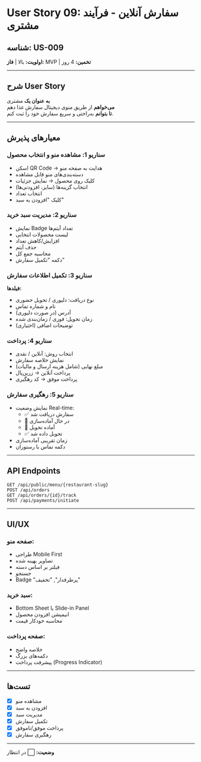 # User Story 09: سفارش آنلاین - فرآیند مشتری

## شناسه: US-009
**اولویت:** بالا | **فاز:** MVP | **تخمین:** 4 روز

---

## شرح User Story

**به عنوان یک** مشتری  
**می‌خواهم** از طریق منوی دیجیتال سفارش غذا دهم  
**تا بتوانم** به‌راحتی و سریع سفارش خود را ثبت کنم.

---

## معیارهای پذیرش

### سناریو 1: مشاهده منو و انتخاب محصول
- اسکن QR Code → هدایت به صفحه منو
- دسته‌بندی‌های منو قابل مشاهده
- کلیک روی محصول → نمایش جزئیات
- انتخاب گزینه‌ها (سایز، افزودنی‌ها)
- انتخاب تعداد
- کلیک "افزودن به سبد"

### سناریو 2: مدیریت سبد خرید
- نمایش Badge تعداد آیتم‌ها
- لیست محصولات انتخابی
- افزایش/کاهش تعداد
- حذف آیتم
- محاسبه جمع کل
- دکمه "تکمیل سفارش"

### سناریو 3: تکمیل اطلاعات سفارش
**فیلدها:**
- نوع دریافت: دلیوری / تحویل حضوری
- نام و شماره تماس
- آدرس (در صورت دلیوری)
- زمان تحویل: فوری / زمان‌بندی شده
- توضیحات اضافی (اختیاری)

### سناریو 4: پرداخت
- انتخاب روش: آنلاین / نقدی
- نمایش خلاصه سفارش
- مبلغ نهایی (شامل هزینه ارسال و مالیات)
- پرداخت آنلاین → زرین‌پال
- پرداخت موفق → کد رهگیری

### سناریو 5: رهگیری سفارش
- نمایش وضعیت Real-time:
  - ✅ سفارش دریافت شد
  - 🔵 در حال آماده‌سازی
  - 🚚 آماده تحویل
  - ✅ تحویل داده شد
- زمان تقریبی آماده‌سازی
- دکمه تماس با رستوران

---

## API Endpoints

```
GET /api/public/menu/{restaurant-slug}
POST /api/orders
GET /api/orders/{id}/track
POST /api/payments/initiate
```

---

## UI/UX

### صفحه منو:
- طراحی Mobile First
- تصاویر بهینه شده
- فیلتر بر اساس دسته
- جستجو
- Badge "پرطرفدار", "تخفیف"

### سبد خرید:
- Bottom Sheet یا Slide-in Panel
- انیمیشن افزودن محصول
- محاسبه خودکار قیمت

### صفحه پرداخت:
- خلاصه واضح
- دکمه‌های بزرگ
- پیشرفت پرداخت (Progress Indicator)

---

## تست‌ها
- [x] مشاهده منو
- [x] افزودن به سبد
- [x] مدیریت سبد
- [x] تکمیل سفارش
- [x] پرداخت موفق/ناموفق
- [x] رهگیری سفارش

---

**وضعیت:** ⬜ در انتظار
